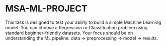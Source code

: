 # MSA-ML-PROJECT
This task is designed to test your ability to build a simple Machine Learning model. You can choose a Regression or Classification problem using standard beginner-friendly datasets. Your focus should be on understanding the ML pipeline: data → preprocessing → model → results.
